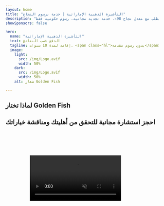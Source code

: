 ```yaml
---
layout: home
title: "التأشيرة الذهبية الإماراتية | خدمة برسوم النجاح"
description: "تأشيرة إقامة مميزة لمدة 10 سنوات بدون رسوم مقدمة - ادفع فقط بعد الموافقة. إدارة كاملة للطلب مع معدل نجاح 98٪. خدمة تجديد مجانية، رسوم حكومية فقط."
showSponsors: false

hero:
  name: "التأشيرة الذهبية الإماراتية"
  text: الدفع حسب النتائج
  tagline: إقامة لمدة 10 سنوات. <span class="hl">بدون رسوم مقدمة</span> - ادفع فقط بعد الموافقة. معدل نجاح 98٪.
  image:
    light:
      src: /img/Logo.avif
      width: 50%
    dark:
      src: /img/Logo.avif
      width: 50%
    alt: شعار Golden Fish

---
```


<FeatureCards :features="[
  {
    title: 'مزايا التأشيرة الذهبية الإماراتية',
    items: [
      'صلاحية لمدة 10 سنوات مع إمكانية التجديد عند الحفاظ على شروط التأهيل',
      '**لا حاجة لدخول الإمارات كل 6 أشهر**',
      'يسمح بتملك الأعمال بنسبة 100٪',
      'كفالة أفراد العائلة وعدد غير محدود من العمالة المنزلية',
      'كفالة الأبناء حتى عمر 25 سنة',
      'كفالة الوالدين مشمولة',
      'لا حاجة لكفيل أو صاحب عمل'
    ],
    linkText: 'اقرأ المزيد',
    link: '../../company-registration/golden-visa#key-benefits-of-the-uae-golden-visa',
    icon: {
      light: '/img/iStock-1785818081.avif',
      dark: '/img/iStock-1203821481.avif',
      alt: 'خدمات التأشيرات',
      width: '100%'
    }
  },
  {
    title: 'كيفية الحصول على التأشيرة الذهبية الإماراتية',
    items: [
      'استثمار 2 مليون درهم في عقارات إماراتية',
      'وديعة 2 مليون درهم في صناديق استثمار إماراتية',
      'مشروع تجاري برأس مال 2 مليون درهم',
      'مساهمة سنوية 250 ألف درهم للهيئة الاتحادية للضرائب',
      'المهنيون المتخصصون',
      'المواهب المتميزة'
    ],
    linkText: 'اقرأ المزيد',
    link: '../../company-registration/golden-visa#uae-golden-visa-eligibility-and-requirements',
    icon: {
      light: '/img/iStock-1333000394.avif',
      dark: '/img/iStock-584576538.avif',
      alt: 'خدمات التأشيرات',
      width: '10%'
    }
  },
  {
    title: 'عملية التأشيرة الذهبية',
    bullet: '✓',
    items: [
      'تقييم الأهلية الأولي',
      'إعداد وتدقيق المستندات',
      'الفحص الطبي والقياسات الحيوية',
      'تقديم ومعالجة الطلب',
      'إصدار الهوية الإماراتية والتأشيرة',
      'كفالة تأشيرة العائلة (اختياري)'
    ],
    linkText: 'اقرأ المزيد',
    link: '../../company-registration/golden-visa#uae-golden-visa-application-process',
    icon: {
      light: '/img/ILONMASKID.webp',
      dark: '/img/ILONMASKID.webp',
      alt: 'خدمات التأشيرات',
      width: '100%'
    }
  }
]" />

## لماذا تختار Golden Fish

<BenefitsList :features="[
  {
    icon: '💰',
    title: 'رسوم مبنية على النجاح',
    text: '**لا يوجد دفع حتى الموافقة على التأشيرة الذهبية.** شفافية كاملة بدون تكاليف خفية.'
  },
  {
    icon: '📈',
    title: 'معدل نجاح مثبت',
    text: 'معدل موافقة 98٪ مع مئات التأشيرات الذهبية الصادرة من خلال معالجتنا المتميزة.'
  },
  {
    icon: '📋',
    title: 'إدارة شاملة',
    text: 'معالجة شاملة من التوثيق إلى إصدار التأشيرة، مع الاهتمام بجميع التفاصيل.'
  },
  {
    icon: '👨‍💼',
    title: 'خبرة محلية في الإمارات',
    text: 'متخصصون متفرغون في دبي يقدمون إرشادات خبيرة في كل خطوة من العملية.'
  },
  {
    icon: '🔍',
    title: 'معالجة متميزة',
    text: 'تواصل مباشر مع السلطات وقنوات سريعة للحصول على موافقات أسرع.'
  },
  {
    icon: '🔄',
    title: 'دعم التجديد',
    text: 'مساعدة مجانية لتجديد التأشيرة مع **رسوم وكالة صفرية** - رسوم حكومية فقط.'
  }
]" />

## احجز استشارة مجانية للتحقق من أهليتك ومناقشة خياراتك

<video  autoplay muted playsinline style="padding: 80px" >
  <source src="/img/iStock-2185912341.mp4" type="video/mp4">
</video>

<ContactFormModal formName="Golden Visa [offer]" buttonText="احصل على استشارة مجانية" :services="[
  '🏠 استثمار 2 مليون درهم في عقارات الإمارات',
  '💰 وديعة 2 مليون درهم في صناديق الاستثمار الإماراتية',
  '🏢 مشروع تجاري برأس مال 2 مليون درهم',
  '📈 مساهمة سنوية 250 ألف درهم في FTA',
  '👨‍💼 المهنيون المؤهلون',
  '🎯 المواهب المتميزة',]"/>

<!-- <ImageGrid :images="[
  { src: '/img/ILONMASKID.webp', href: './immigration.md', alt: 'الهجرة إلى الإمارات' },
  { src: '/img/ILONMASKID.webp', href: './immigration.md', alt: 'الهجرة إلى الإمارات' },
]"/> -->
